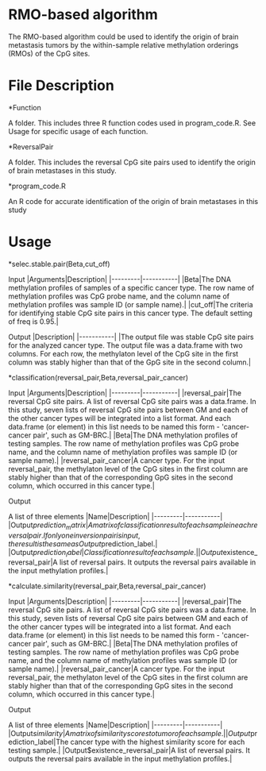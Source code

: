 # RMO-based algorithm
The RMO-based algorithm could be used to identify the origin of brain metastasis tumors by the within-sample relative methylation orderings (RMOs) of the CpG sites.
# File Description
*Function

A folder. This includes three R function codes used in program_code.R. See Usage for specific usage of each function.

*ReversalPair

A folder. This includes the reversal CpG site pairs used to identify the origin of brain metastases in this study.

*program_code.R

An R code for accurate identification of the origin of brain metastases in this study
# Usage
*selec.stable.pair(Beta,cut_off)

Input
|Arguments|Description|
|---------|-----------|
|Beta|The DNA methylation profiles of samples of a specific cancer type. The row name of methylation profiles was CpG probe name, and the column name of methylation profiles was sample ID (or sample name).|
|cut_off|The criteria for identifying stable CpG site pairs in this cancer type. The default setting of freq is 0.95.|

Output
|Description|
|-----------|
|The output file was stable CpG site pairs for the analyzed cancer type. The output file was a data.frame with two columns. For each row, the methylaton level of the CpG site in the first column was stably higher than that of the GpG site in the second column.|

*classification(reversal_pair,Beta,reversal_pair_cancer)

Input
|Arguments|Description|
|---------|-----------|
|reversal_pair|The reversal CpG site pairs. A list of reversal CpG site pairs was a data.frame. In this study, seven lists of reversal CpG site pairs between GM and each of the other cancer types will be integrated into a list format. And each data.frame (or element) in this list needs to be named this form - 'cancer-cancer pair', such as GM-BRC.|
|Beta|The DNA methylation profiles of testing samples. The row name of methylation profiles was CpG probe name, and the column name of methylation profiles was sample ID (or sample name).|
|reversal_pair_cancer|A cancer type. For the input reversal_pair, the methylaton level of the CpG sites in the first column are stably higher than that of the corresponding GpG sites in the second column, which occurred in this cancer type.| 

Output

A list of three elements
|Name|Description|
|---------|-----------|
|Output$prediction_matrix|A matrix of classification result of each sample in each reversal pair. If only one inversion pair is input, the result is the same as Output$prediction_label.|
|Output$prediction_label|Classification result of each sample.|
|Output$existence_reversal_pair|A list of reversal pairs. It outputs the reversal pairs available in the input methylation profiles.|

*calculate.similarity(reversal_pair,Beta,reversal_pair_cancer)

Input
|Arguments|Description|
|---------|-----------|
|reversal_pair|The reversal CpG site pairs. A list of reversal CpG site pairs was a data.frame. In this study, seven lists of reversal CpG site pairs between GM and each of the other cancer types will be integrated into a list format. And each data.frame (or element) in this list needs to be named this form - 'cancer-cancer pair', such as GM-BRC.|
|Beta|The DNA methylation profiles of testing samples. The row name of methylation profiles was CpG probe name, and the column name of methylation profiles was sample ID (or sample name).|
|reversal_pair_cancer|A cancer type. For the input reversal_pair, the methylaton level of the CpG sites in the first column are stably higher than that of the corresponding GpG sites in the second column, which occurred in this cancer type.| 

Output

A list of three elements 
|Name|Description|
|---------|-----------|
|Output$similarity|A matrix of similarity scores to tumor of each sample.|
|Output$prediction_label|The cancer type with the highest similarity score for each testing sample.|
|Output$existence_reversal_pair|A list of reversal pairs. It outputs the reversal pairs available in the input methylation profiles.|
